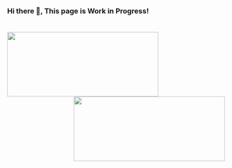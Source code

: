 ### Hi there 👋, This page is Work in Progress!
<!---
[![Harish's GitHub stats](https://github-readme-stats.vercel.app/api?username=harish-datla&show_icons=true&theme=radical&hide_rank=true)](https://github.com/harish-datla/github-readme-stats)
-->


<h1 align="center"></h1>
<img align="left" height="150px" width="350px" src="https://github-readme-stats.vercel.app/api?username=harish-datla&show_icons=true&theme=radical&hide_rank=true" />
<img align="right" height="150px" width="350px" src="https://github-readme-stats.vercel.app/api/top-langs/?username=harish-datla&layout=compact&theme=aura&langs_count=9" />
<img height="150" />
<br><br>

<!--
**harish-datla/harish-datla** is a ✨ _special_ ✨ repository because its `README.md` (this file) appears on your GitHub profile.

Here are some ideas to get you started:

- 🔭 I’m currently working on ...
- 🌱 I’m currently learning ...
- 👯 I’m looking to collaborate on ...
- 🤔 I’m looking for help with ...
- 💬 Ask me about ...
- 📫 How to reach me: ...
- 😄 Pronouns: ...
- ⚡ Fun fact: ...
-->


